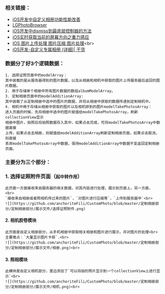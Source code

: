 ### 相关链接：
* [iOS开发中自定义相册功能性能改善](http://www.tuicool.com/articles/Az2Yvu7 "悬停显示")<br>
* [LGPhotoBrowser](https://github.com/gang544043963/LGPhotoBrowser "悬停显示")<br>
* [iOS开发中dismiss到最底层控制器的方法](http://blog.csdn.net/nunchakushuang/article/details/45198969 "悬停显示")<br>
* [iOS实时获取当前的屏幕方向之重力感应](http://www.jianshu.com/p/72d6c63006b3 "悬停显示")<br>
* [IOS 图片上传处理 图片压缩 图片处理](http://www.open-open.com/lib/view/open1375933073921.html"悬停显示")<br>
* [iOS开发-自定义专属相册 (详细)| 干货](http://blog.csdn.net/dongtinghong/article/details/51644845 "悬停显示")<br>

### 数据分了好3个逻辑数据：
    1. 选择证照页面中的modelArray：
    其中装载的是从服务器得到的图片数据，以及从相册和相机中获取的图片上传服务器后返回的图片数据。
    2. 用于存储单个相册中所有图片数据的数组albumModelArray。
    3. 定制相册页面中的modelAdditionArray:
    其中装载了从定制相册中选中的图片的数据，并将从相册中获取的数据传递到定制相机中。
    4. 相机中用于存储从相册中获取的图片以及相机排到的图片modelTakePhotosArray：
    进入页面的时候，先将相册中选中的图片赋值给modelTakePhotosArray，刷新collectionView显示
    相册中图片，拍照后将拍照数据存入其中，如果点击完成，可将modelTakePhotosArray中数据直接
    上传，如果点击去相册，则赋值给modelAdditionArray刷新定制相册页面，如果点击取消，则直接
    丢弃modelTakePhotosArray中数据，保持modelAdditionArray中数据不变返回定制相册页面。

### 主要分为三个部分：
### 1. 选择证照附件页面（`起中转作用`）
    此页面一方面接收来自服务器的相关数据，对其内容进行处理，展示到页面上，另一方面，<br>
    `接收来自相册或者照相机传过来的图片`，`对图片进行压缩等`，`上传到服务器中`<br>
    ![](https://github.com/anchoriteFili/CustomPhoto/blob/master/定制相册部分/定制相册部分/展示文件/选择证照附件.png)
#### 2. 相机胶卷模块
    此页面是自定义相册部分，从手机相册中获取相关相册和图片进行展示，并对图片的处理<br>
    主要难点：`大量显示图片卡顿`.<br>
    ![](https://github.com/anchoriteFili/CustomPhoto/blob/master/定制相册部分/定制相册部分/展示文件/相册.png)<br>
#### 3. 照相模块
    此模块是自定义相机部分，里边添加了`可以将拍的照片显示到一个collectionView上进行显示`<br>
    ![](https://github.com/anchoriteFili/CustomPhoto/blob/master/定制相册部分/定制相册部分/展示文件/相机.png)<br>

